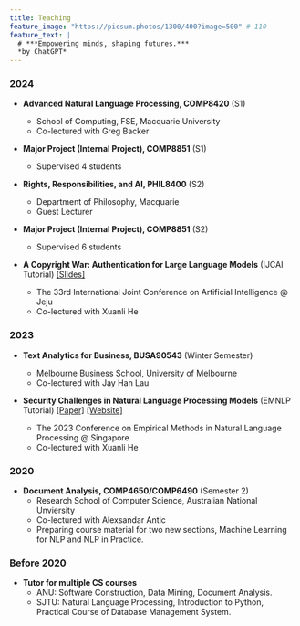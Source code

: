 ```yaml
---
title: Teaching
feature_image: "https://picsum.photos/1300/400?image=500" # 110
feature_text: |
  # ***Empowering minds, shaping futures.***
  *by ChatGPT*
---
```

### 2024
+ **Advanced Natural Language Processing, COMP8420** (S1)
    + School of Computing, FSE, Macquarie University
    + Co-lectured with Greg Backer

+ **Major Project (Internal Project), COMP8851** (S1)
   + Supervised 4 students

+ **Rights, Responsibilities, and AI, PHIL8400** (S2)
   + Department of Philosophy, Macquarie
   + Guest Lecturer

+ **Major Project (Internal Project), COMP8851** (S2)
   + Supervised 6 students


+ **A Copyright War: Authentication for Large Language Models** (IJCAI Tutorial) [[Slides]](./files/tutorial%20IJCAI2024.pdf)
    + The 33rd International Joint Conference on Artificial Intelligence @ Jeju
    + Co-lectured with Xuanli He

### 2023
+ **Text Analytics for Business, BUSA90543** (Winter Semester)
    + Melbourne Business School, University of Melbourne
    + Co-lectured with Jay Han Lau

+ **Security Challenges in Natural Language Processing Models** (EMNLP Tutorial) [[Paper]](https://aclanthology.org/2023.emnlp-tutorial.2/) [[Website]](https://emnlp2023-nlp-security.github.io/)
    + The 2023 Conference on Empirical Methods in Natural Language Processing @ Singapore
    + Co-lectured with Xuanli He

### 2020
+ **Document Analysis, COMP4650/COMP6490** (Semester 2)
    + Research School of Computer Science, Australian National Unviersity
    + Co-lectured with Alexsandar Antic
    + Preparing course material for two new sections, Machine Learning for NLP and NLP in Practice.

### Before 2020
+ **Tutor for multiple CS courses**
    + ANU: Software Construction, Data Mining, Document Analysis.
    + SJTU: Natural Language Processing, Introduction to Python, Practical Course of Database Management System.